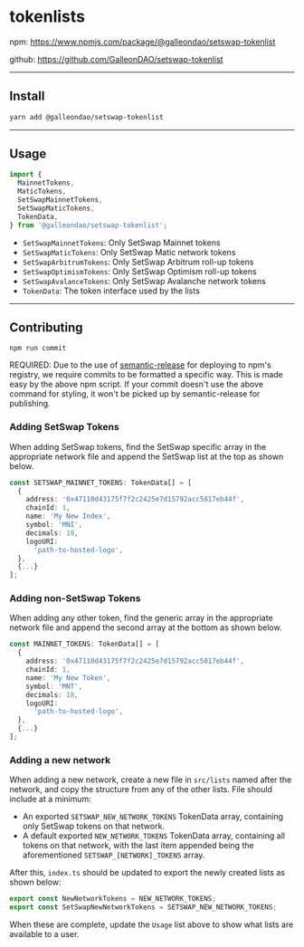 # tokenlists

npm: <https://www.npmjs.com/package/@galleondao/setswap-tokenlist>

github: <https://github.com/GalleonDAO/setswap-tokenlist>

---

## Install

```bash
yarn add @galleondao/setswap-tokenlist
```

---

## Usage

```typescript
import {
  MainnetTokens,
  MaticTokens,
  SetSwapMainnetTokens,
  SetSwapMaticTokens,
  TokenData,
} from '@galleondao/setswap-tokenlist';
```

- `SetSwapMainnetTokens`: Only SetSwap Mainnet tokens
- `SetSwapMaticTokens`: Only SetSwap Matic network tokens
- `SetSwapArbitrumTokens`: Only SetSwap Arbitrum roll-up tokens
- `SetSwapOptimismTokens`: Only SetSwap Optimism roll-up tokens
- `SetSwapAvalanceTokens`: Only SetSwap Avalanche network tokens
- `TokenData`: The token interface used by the lists

---

## Contributing

`npm run commit`

REQUIRED: Due to the use of [semantic-release](https://www.npmjs.com/package/semantic-release-cli) for deploying to npm's registry, we require commits to be formatted a specific way. This is made easy by the above npm script. If your commit doesn't use the above command for styling, it won't be picked up by semantic-release for publishing.

### Adding SetSwap Tokens

When adding SetSwap tokens, find the SetSwap specific array in the appropriate network file and append the SetSwap list at the top as shown below.

```typescript
const SETSWAP_MAINNET_TOKENS: TokenData[] = [
  {
    address: '0x47110d43175f7f2c2425e7d15792acc5817eb44f',
    chainId: 1,
    name: 'My New Index',
    symbol: 'MNI',
    decimals: 18,
    logoURI:
      'path-to-hosted-logo',
  },
  {...}
];
```

### Adding non-SetSwap Tokens

When adding any other token, find the generic array in the appropriate network file and append the second array at the bottom as shown below.

```typescript
const MAINNET_TOKENS: TokenData[] = [
  {
    address: '0x47110d43175f7f2c2425e7d15792acc5817eb44f',
    chainId: 1,
    name: 'My New Token',
    symbol: 'MNT',
    decimals: 18,
    logoURI:
      'path-to-hosted-logo',
  },
  {...}
];
```

### Adding a new network

When adding a new network, create a new file in `src/lists` named after the network, and copy the structure from any of the other lists.
File should include at a minimum:

- An exported `SETSWAP_NEW_NETWORK_TOKENS` TokenData array, containing only SetSwap tokens on that network.
- A default exported `NEW_NETWORK_TOKENS` TokenData array, containing all tokens on that network, with the last item appended being the aforementioned `SETSWAP_[NETWORK]_TOKENS` array.

After this, `index.ts` should be updated to export the newly created lists as shown below:

```typescript
export const NewNetworkTokens = NEW_NETWORK_TOKENS;
export const SetSwapNewNetworkTokens = SETSWAP_NEW_NETWORK_TOKENS;
```

When these are complete, update the `Usage` list above to show what lists are available to a user.
